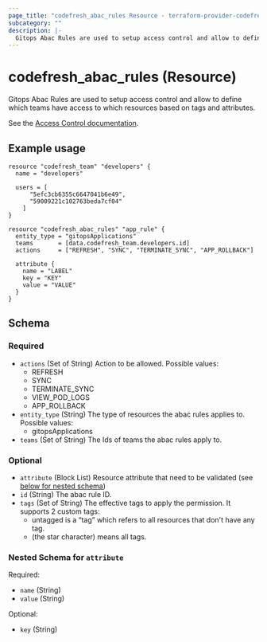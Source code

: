 ```yaml
---
page_title: "codefresh_abac_rules Resource - terraform-provider-codefresh"
subcategory: ""
description: |-
  Gitops Abac Rules are used to setup access control and allow to define which teams have access to which resources based on tags and attributes.
---
```


# codefresh_abac_rules (Resource)

Gitops Abac Rules are used to setup access control and allow to define which teams have access to which resources based on tags and attributes.

See the [Access Control documentation](https://codefresh.io/docs/docs/administration/account-user-management/access-control/).

## Example usage

```hcl
resource "codefresh_team" "developers" {
  name = "developers"

  users = [
      "5efc3cb6355c6647041b6e49",
      "59009221c102763beda7cf04"
    ]
}

resource "codefresh_abac_rules" "app_rule" {
  entity_type = "gitopsApplications"
  teams       = [data.codefresh_team.developers.id]
  actions     = ["REFRESH", "SYNC", "TERMINATE_SYNC", "APP_ROLLBACK"]

  attribute {
    name = "LABEL"
    key = "KEY"
    value = "VALUE"
  }
}

```

<!-- schema generated by tfplugindocs -->
## Schema

### Required

- `actions` (Set of String) Action to be allowed. Possible values:
	* REFRESH
	* SYNC
	* TERMINATE_SYNC
	* VIEW_POD_LOGS
	* APP_ROLLBACK
- `entity_type` (String) The type of resources the abac rules applies to. Possible values:
	* gitopsApplications
- `teams` (Set of String) The Ids of teams the abac rules apply to.

### Optional

- `attribute` (Block List) Resource attribute that need to be validated (see [below for nested schema](#nestedblock--attribute))
- `id` (String) The abac rule ID.
- `tags` (Set of String) The effective tags to apply the permission. It supports 2 custom tags:
	* untagged is a “tag” which refers to all resources that don't have any tag.
	* (the star character) means all tags.

<a id="nestedblock--attribute"></a>
### Nested Schema for `attribute`

Required:

- `name` (String)
- `value` (String)

Optional:

- `key` (String)